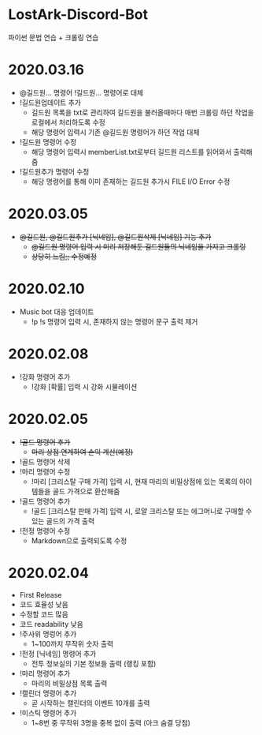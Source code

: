 # LostArk-Discord-Bot
파이썬 문법 연습 + 크롤링 연습
# 2020.03.16
 * @길드원... 명령어 !길드원... 명령어로 대체
 * !길드원업데이트 추가
    - 길드원 목록을 txt로 관리하여 길드원을 불러올때마다 매번 크롤링 하던 작업을 로컬에서 처리하도록 수정
    - 해당 명령어 입력시 기존 @길드원 명령어가 하던 작업 대체
 * !길드원 명령어 수정
    - 해당 명령어 입력시 memberList.txt로부터 길드원 리스트를 읽어와서 출력해줌
 * !길드원추가 명령어 수정
    - 해당 명령어를 통해 이미 존재하는 길드원 추가시 FILE I/O Error 수정
# 2020.03.05
 * ~~@길드원, @길드원추가 [닉네임], @길드원삭제 [닉네임] 기능 추가~~
    - ~~@길드원 명령어 입력 시 미리 저장해둔 길드원들의 닉네임을 가지고 크롤링~~
    - ~~상당히 느림;; 수정예정~~
# 2020.02.10
 * Music bot 대응 업데이트
    - !p !s 명령어 입력 시, 존재하지 않는 명령어 문구 출력 제거
# 2020.02.08
 * !강화 명령어 추가
    - !강화 [확률] 입력 시 강화 시뮬레이션
# 2020.02.05
 * ~~!골드 명령어 추가~~
    - ~~마리 상점 연계하여 손익 계산(예정)~~
 * !골드 명령어 삭제
 * !마리 명령어 수정
    - !마리 [크리스탈 구매 가격] 입력 시, 현재 마리의 비밀상점에 있는 목록의 아이템들을 골드 가격으로 환산해줌
 * !골드 명령어 추가
    - !골드 [크리스탈 판매 가격] 입력 시, 로얄 크리스탈 또는 에그머니로 구매할 수 있는 골드의 가격 출력
 * !전정 명령어 수정
    - Markdown으로 출력되도록 수정
# 2020.02.04
 * First Release
 * 코드 효율성 낮음
 * 수정할 코드 많음
 * 코드 readability 낮음
 * !주사위 명렁어 추가
    - 1~100까지 무작위 숫자 출력
 * !전정 [닉네임] 명령어 추가
    - 전투 정보실의 기본 정보들 출력 (랭킹 포함)
 * !마리 명령어 추가
    - 마리의 비밀상점 목록 출력
 * !캘린더 명령어 추가
    - 곧 시작하는 캘린더의 이벤트 10개를 출력
 * !미스틱 명령어 추가
    - 1~8번 중 무작위 3명을 중복 없이 출력 (아크 숨결 당첨)
